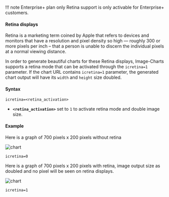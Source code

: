 !!! note Enterprise+ plan only
    Retina support is only activable for Enterprise+ customers.

#### Retina displays

Retina is a marketing term coined by Apple that refers to devices and monitors that have a resolution and pixel density so high — roughly 300 or more pixels per inch – that a person is unable to discern the individual pixels at a normal viewing distance.

In order to generate beautiful charts for these Retina displays, Image-Charts supports a retina mode that can be activated through the `icretina=1` parameter. If the chart URL contains `icretina=1` parameter, the generated chart output will have its `width` and `height` size doubled.

#### Syntax

```
icretina=<retina_activation>
```

- **`<retina_activation>`** set to `1` to activate retina mode and double image size.

#### Example

Here is a graph of 700 pixels x 200 pixels without retina


![chart](https://image-charts.com/chart?ichm=1cb6c47a7083c89618fe7b073cf5ce8a2c73665b72db2119b9dac434baeed8eb&cht=bvs&chd=s%3Atheresadifferencebetweenknowingthepathandwalkingthepath&chs=700x200&chxt=y&chf=b0%2Clg%2C90%2C03a9f4%2C0%2C3f51b5%2C1&icretina=0&icac=fgribreau)

```
icretina=0
```

Here is a graph of 700 pixels x 200 pixels with retina, image output size as doubled and no pixel will be seen on retina displays.

![chart](https://image-charts.com/chart?ichm=eee5082545d27af84c7a3f2af95445080b1b1cc3b3d75a141af1d0c18a1fff27&cht=bvs&chd=s%3Atheresadifferencebetweenknowingthepathandwalkingthepath&chs=700x200&chxt=y&chf=b0%2Clg%2C90%2C03a9f4%2C0%2C3f51b5%2C1&icretina=1&icac=fgribreau)

```
icretina=1
```
